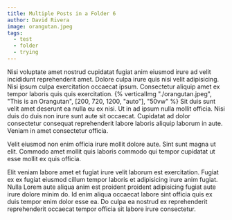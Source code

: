 ```yaml
---
title: Multiple Posts in a Folder 6
author: David Rivera
image: orangutan.jpeg
tags:
  - test
  - folder
  - trying
---
```


Nisi voluptate amet nostrud cupidatat fugiat anim eiusmod irure ad velit incididunt reprehenderit amet. Dolore culpa irure quis nisi velit adipisicing. Nisi ipsum culpa exercitation occaecat ipsum. Consectetur aliquip amet ex tempor laboris quis quis exercitation.
{% verticalImg "./orangutan.jpeg", "This is an Orangutan", [200, 720, 1200, "auto"], "50vw" %}
Sit duis sunt velit amet deserunt ea nulla eu ex nisi. Ut in ad ipsum nulla mollit officia. Nisi duis do duis non irure sunt aute sit occaecat. Cupidatat ad dolor consectetur consequat reprehenderit labore laboris aliquip laborum in aute. Veniam in amet consectetur officia.

Velit eiusmod non enim officia irure mollit dolore aute. Sint sunt magna ut elit. Commodo amet mollit quis laboris commodo qui tempor cupidatat ut esse mollit ex quis officia.

Elit veniam labore amet et fugiat irure velit laborum est exercitation. Fugiat ex ex fugiat eiusmod cillum tempor laboris et adipisicing irure anim fugiat. Nulla Lorem aute aliqua anim est proident proident adipisicing fugiat aute irure dolore minim do. Id enim aliqua occaecat labore sint officia quis ex duis tempor enim dolor esse ea. Do culpa ea nostrud ex reprehenderit reprehenderit occaecat tempor officia sit labore irure consectetur.
